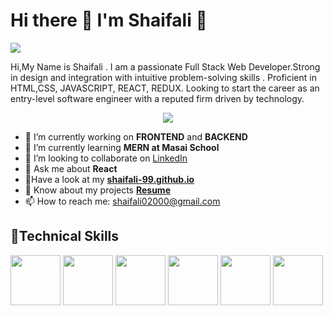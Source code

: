 <h1>Hi there 👋 I'm Shaifali 👩</h1>
<div margin="auto">
<img src="https://img.freepik.com/free-vector/young-tiny-girl-sitting-coding-via-laptop-computer-programmer-code-flat-vector-illustration-it-digital-technology_74855-8751.jpg?size=1026&ext=jpg&ga=GA1.2.1323011461.1676294460&semt=ais"/>
  </div>
<p>
Hi,My Name is Shaifali . I am a passionate Full Stack Web Developer.Strong in design and integration with intuitive problem-solving skills . Proficient in HTML,CSS, JAVASCRIPT, REACT, REDUX. Looking to start the career as an entry-level software engineer with a reputed firm driven by technology.
</p>
<div id="header" align="center">
  <img src="https://media1.giphy.com/media/26n7b7PjSOZJwVCmY/giphy.webp?cid=ecf05e4728f9ysbeeszug7wzirde5hz36pr3vx32pg62wp11&rid=giphy.webp&ct=g"/>
</div>


- 🔭 I’m currently working on **FRONTEND** and **BACKEND**
- 🌱 I’m currently learning **MERN at Masai School**
- 👯 I’m looking to collaborate on <a href="https://www.linkedin.com/in/shaifali-610a66249/">LinkedIn</a>
- 💬 Ask me about **React**
- 🥇Have a look at my **<a href="https://shaifali-99.github.io/">shaifali-99.github.io</a>**
- 📄 Know about my projects **<a href="https://drive.google.com/file/d/1m-5h1Is4mNkilVLdVOFL7cg8Pegx4CkL/view?usp=share_link">Resume</a>**
- 📫 How to reach me: <a href="https://mail.google.com/mail/u/0/#compose=CllgCJlLWxqnrmcQxQrxWLMQslBnnpCmLCNFTgHLWjkxDTbKbdbvLxMCsPsGvMKQJTcZTDMFFVV">shaifali02000@gmail.com</a>

<h2>📜Technical Skills</h2>
<div>
<img src="https://media1.giphy.com/media/SvFocn0wNMx0iv2rYz/200w.webp?cid=ecf05e470vjhp7omsv23mp4awxaxtpy0hidsrueqzef9coaz&rid=200w.webp&ct=g" width="80px" />
<img src="https://img.freepik.com/free-icon/css_318-674222.jpg?size=338&ext=jpg&ga=GA1.1.1323011461.1676294460&semt=ais" width="80px"/>
<img src="https://img.freepik.com/free-icon/html-5_318-698168.jpg?size=338&ext=jpg&ga=GA1.1.1323011461.1676294460&semt=ais" width="80px"/>
<img src="https://img.icons8.com/color/1x/nodejs.png" width="80px"/>
<img src="https://img.icons8.com/color/1x/redux.png" width="80px"/>
<img src="https://img.icons8.com/officel/1x/react.png" width="80px"/>
  </div>

